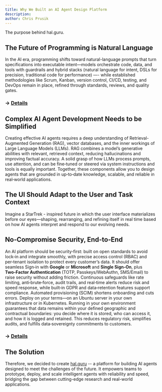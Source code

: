 ```yaml
---
title: Why We Built an AI Agent Design Platform
description: 
author: Chris Prusik
---
```


The purpose behind hal.guru.

## The Future of Programming is Natural Language

In the AI era, programming shifts toward natural-language prompts that turn specifications
into executable intent—models orchestrate code, data, and tools with guardrails and hybrid stacks (natural language for intent, DSLs for precision, traditional code for performance) —-
while established methodologies like Scrum, Kanban, version control, CI/CD, testing,
and DevOps remain in place, refined through standards, reviews, and quality gates.

### → [Details](natural-language.md)

## Complex AI Agent Development Needs to be Simplified

Creating effective AI agents requires a deep understanding of Retrieval-Augmented Generation (RAG), vector databases, and the inner workings of Large Language Models (LLMs). RAG combines a model’s generative abilities with relevant, retrieved context, reducing hallucinations and improving factual accuracy. A solid grasp of how LLMs process prompts, use attention, and can be fine‑tuned or steered via system instructions and tools is equally important. Together, these components allow you to design agents that are grounded in up‑to‑date knowledge, scalable, and reliable in real‑world applications.
<!-- Decribe cost of the implementation of AI agents in the real world -->

## The UI Should Adapt to the User and Task Context

Imagine a StarTrek - inspired future in which the user interface materializes before our eyes—shaping, rearranging, and refining itself in real time based on how AI agents interpret and respond to our evolving needs.

## No‑Compromise Security, End‑to‑End

An AI platform should be security‑first: built on open standards to avoid lock‑in 
and integrate smoothly, with precise access control (RBAC) and per‑tenant isolation 
to protect every customer’s data. It should offer seamless Sign‑in with **Google** 
or **Microsoft** and **Single Sign‑On**,
plus **Two‑Factor Authentication** (TOTP, Passkeys/WebAuthn, SMS/Email) 
to raise security without adding friction. Continuous safeguards like rate limiting,
anti‑brute‑force, audit trails, and real‑time alerts reduce risk and speed response,
while built‑in GDPR and data‑retention features support compliance. 
Automated provisioning (SCIM) shortens onboarding and cuts errors. 
Deploy on your terms—on an Ubuntu server in your own infrastructure or in Kubernetes.
Running in your own environment guarantees that data remains within your defined geographic and contractual boundaries: you decide where it is stored, who can access it, and how it is logged and retained. 
This reduces regulatory risk, simplifies audits, and fulfills data‑sovereignty
commitments to customers. 

### → [Details](security-first.md)

## The Solution

Therefore, we decided to create [hal.guru](../features/index.md) -- a platform for building AI agents designed to meet the challenges of the future. It empowers teams to prototype, deploy, and scale intelligent agents with reliability and speed, bridging the gap between cutting-edge research and real-world applications.
